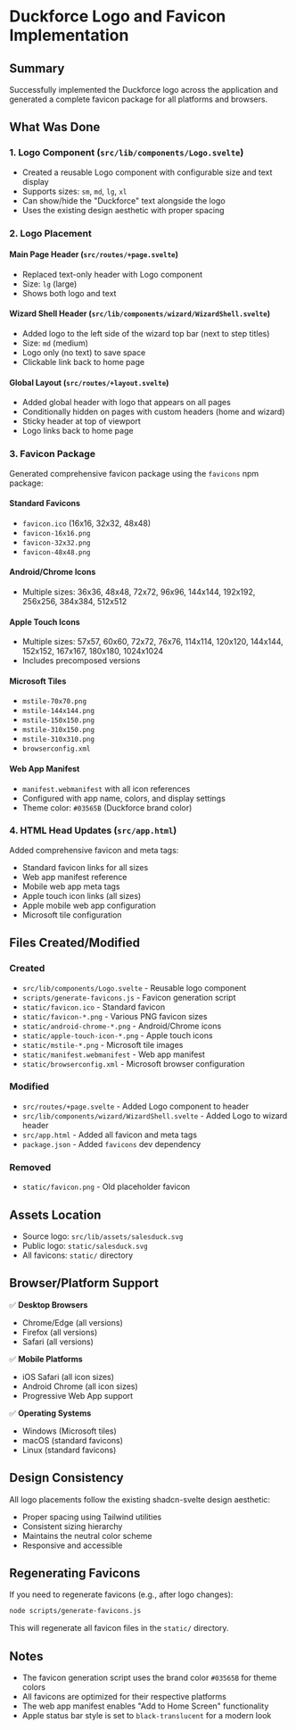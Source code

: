 # Duckforce Logo and Favicon Implementation

## Summary

Successfully implemented the Duckforce logo across the application and generated a complete favicon package for all platforms and browsers.

## What Was Done

### 1. Logo Component (`src/lib/components/Logo.svelte`)
- Created a reusable Logo component with configurable size and text display
- Supports sizes: `sm`, `md`, `lg`, `xl`
- Can show/hide the "Duckforce" text alongside the logo
- Uses the existing design aesthetic with proper spacing

### 2. Logo Placement

#### Main Page Header (`src/routes/+page.svelte`)
- Replaced text-only header with Logo component
- Size: `lg` (large)
- Shows both logo and text

#### Wizard Shell Header (`src/lib/components/wizard/WizardShell.svelte`)
- Added logo to the left side of the wizard top bar (next to step titles)
- Size: `md` (medium)
- Logo only (no text) to save space
- Clickable link back to home page

#### Global Layout (`src/routes/+layout.svelte`)
- Added global header with logo that appears on all pages
- Conditionally hidden on pages with custom headers (home and wizard)
- Sticky header at top of viewport
- Logo links back to home page

### 3. Favicon Package

Generated comprehensive favicon package using the `favicons` npm package:

#### Standard Favicons
- `favicon.ico` (16x16, 32x32, 48x48)
- `favicon-16x16.png`
- `favicon-32x32.png`
- `favicon-48x48.png`

#### Android/Chrome Icons
- Multiple sizes: 36x36, 48x48, 72x72, 96x96, 144x144, 192x192, 256x256, 384x384, 512x512

#### Apple Touch Icons
- Multiple sizes: 57x57, 60x60, 72x72, 76x76, 114x114, 120x120, 144x144, 152x152, 167x167, 180x180, 1024x1024
- Includes precomposed versions

#### Microsoft Tiles
- `mstile-70x70.png`
- `mstile-144x144.png`
- `mstile-150x150.png`
- `mstile-310x150.png`
- `mstile-310x310.png`
- `browserconfig.xml`

#### Web App Manifest
- `manifest.webmanifest` with all icon references
- Configured with app name, colors, and display settings
- Theme color: `#03565B` (Duckforce brand color)

### 4. HTML Head Updates (`src/app.html`)

Added comprehensive favicon and meta tags:
- Standard favicon links for all sizes
- Web app manifest reference
- Mobile web app meta tags
- Apple touch icon links (all sizes)
- Apple mobile web app configuration
- Microsoft tile configuration

## Files Created/Modified

### Created
- `src/lib/components/Logo.svelte` - Reusable logo component
- `scripts/generate-favicons.js` - Favicon generation script
- `static/favicon.ico` - Standard favicon
- `static/favicon-*.png` - Various PNG favicon sizes
- `static/android-chrome-*.png` - Android/Chrome icons
- `static/apple-touch-icon-*.png` - Apple touch icons
- `static/mstile-*.png` - Microsoft tile images
- `static/manifest.webmanifest` - Web app manifest
- `static/browserconfig.xml` - Microsoft browser configuration

### Modified
- `src/routes/+page.svelte` - Added Logo component to header
- `src/lib/components/wizard/WizardShell.svelte` - Added Logo to wizard header
- `src/app.html` - Added all favicon and meta tags
- `package.json` - Added `favicons` dev dependency

### Removed
- `static/favicon.png` - Old placeholder favicon

## Assets Location

- Source logo: `src/lib/assets/salesduck.svg`
- Public logo: `static/salesduck.svg`
- All favicons: `static/` directory

## Browser/Platform Support

✅ **Desktop Browsers**
- Chrome/Edge (all versions)
- Firefox (all versions)
- Safari (all versions)

✅ **Mobile Platforms**
- iOS Safari (all icon sizes)
- Android Chrome (all icon sizes)
- Progressive Web App support

✅ **Operating Systems**
- Windows (Microsoft tiles)
- macOS (standard favicons)
- Linux (standard favicons)

## Design Consistency

All logo placements follow the existing shadcn-svelte design aesthetic:
- Proper spacing using Tailwind utilities
- Consistent sizing hierarchy
- Maintains the neutral color scheme
- Responsive and accessible

## Regenerating Favicons

If you need to regenerate favicons (e.g., after logo changes):

```bash
node scripts/generate-favicons.js
```

This will regenerate all favicon files in the `static/` directory.

## Notes

- The favicon generation script uses the brand color `#03565B` for theme colors
- All favicons are optimized for their respective platforms
- The web app manifest enables "Add to Home Screen" functionality
- Apple status bar style is set to `black-translucent` for a modern look

